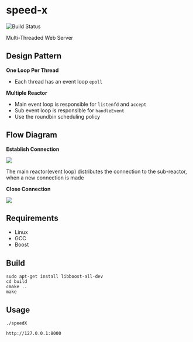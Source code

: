 # speed-x

![Build Status](https://img.shields.io/teamcity/codebetter/bt428.svg)

Multi-Threaded Web Server

## Design Pattern

**One Loop Per Thread**

* Each thread has an event loop `epoll`

**Multiple Reactor**

* Main event loop is responsible for `listenfd` and `accept`
* Sub event loop is responsible for `handleEvent`
* Use the roundbin scheduling policy

## Flow Diagram

**Establish Connection**

![](https://raw.githubusercontent.com/hijkzzz/speedX/master/newConnection.png)

The main reactor(event loop) distributes the connection to the sub-reactor, when a new connection is made

**Close Connection**

![](https://raw.githubusercontent.com/hijkzzz/speedX/master/closeConnection.png)

## Requirements

- Linux
- GCC
- Boost

## Build 

```
sudo apt-get install libboost-all-dev
cd build
cmake ..
make
```

## Usage

```
./speedX

http://127.0.0.1:8000
```
